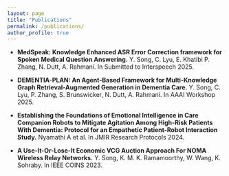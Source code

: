 ```yaml
---
layout: page
title: "Publications"
permalink: /publications/
author_profile: true
---
```



-  **MedSpeak: Knowledge Enhanced ASR Error Correction framework for Spoken Medical Question Answering.** Y. Song, C. Lyu, E. Khatibi P. Zhang, N. Dutt, A. Rahmani. In Submitted to Interspeech 2025.

- **DEMENTIA-PLAN: An Agent-Based Framework for Multi-Knowledge Graph Retrieval-Augmented Generation in Dementia Care.** Y. Song, C. Lyu, P. Zhang, S. Brunswicker, N. Dutt, A. Rahmani. In AAAI Workshop 2025.

- **Establishing the Foundations of Emotional Intelligence in Care Companion Robots to Mitigate Agitation Among High-Risk Patients With Dementia: Protocol for an Empathetic Patient-Robot Interaction Study.** Nyamathi A et al. In JMIR Research Protocols 2024.

- **A Use-It-Or-Lose-It Economic VCG Auction Approach For NOMA Wireless Relay Networks.** Y. Song, K. M. K. Ramamoorthy, W. Wang, K. Sohraby. In IEEE COINS 2023.

<!-- - **Uberization of NOMA Wireless Network Resource Sharing: A Driver-Passenger Game-Theoretic Approach.** Y. Song, W. Wang, K. Sohraby. In IEEE CAMAD 2022 (The best paper award).

- **The identification of influential nodes based on structure similarity.** J. Zhao, Y. Song, F. Liu, Y. Deng. In Connection Science 2020. -->